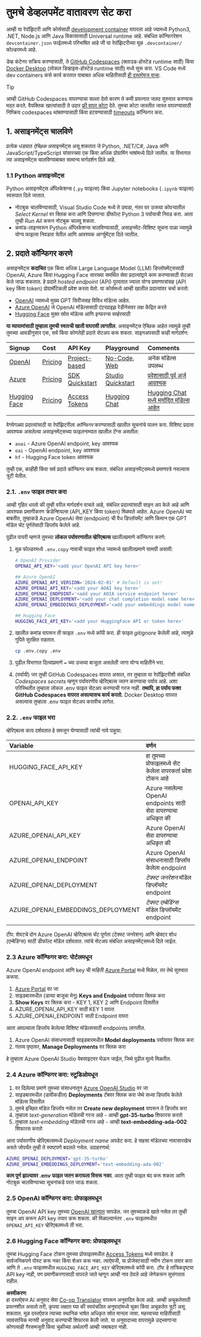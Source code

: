 <!--
CO_OP_TRANSLATOR_METADATA:
{
  "original_hash": "f12faf55ab620aef9f6761679b7ac68b",
  "translation_date": "2025-07-09T07:26:50+00:00",
  "source_file": "00-course-setup/SETUP.md",
  "language_code": "mr"
}
-->
# तुमचे डेव्हलपमेंट वातावरण सेट करा

आम्ही या रेपॉझिटरी आणि कोर्ससाठी [development container](https://containers.dev?WT.mc_id=academic-105485-koreyst) वापरला आहे ज्यामध्ये Python3, .NET, Node.js आणि Java विकासासाठी Universal runtime आहे. संबंधित कॉन्फिगरेशन `devcontainer.json` फाईलमध्ये परिभाषित आहे जी या रेपॉझिटरीच्या मूळ `.devcontainer/` फोल्डरमध्ये आहे.

डेव्ह कंटेनर सक्रिय करण्यासाठी, ते [GitHub Codespaces](https://docs.github.com/en/codespaces/overview?WT.mc_id=academic-105485-koreyst) (क्लाउड-होस्टेड runtime साठी) किंवा [Docker Desktop](https://docs.docker.com/desktop/?WT.mc_id=academic-105485-koreyst) (लोकल डिव्हाइस-होस्टेड runtime साठी) मध्ये सुरू करा. VS Code मध्ये dev containers कसे कार्य करतात याबाबत अधिक माहितीसाठी [ही दस्तऐवज वाचा](https://code.visualstudio.com/docs/devcontainers/containers?WT.mc_id=academic-105485-koreyst).

> [!TIP]  
> आम्ही GitHub Codespaces वापरण्याचा सल्ला देतो कारण ते कमी प्रयत्नात जलद सुरुवात करण्यास मदत करते. वैयक्तिक खात्यांसाठी ते उदार [फ्री वापर कोटा](https://docs.github.com/billing/managing-billing-for-github-codespaces/about-billing-for-github-codespaces#monthly-included-storage-and-core-hours-for-personal-accounts?WT.mc_id=academic-105485-koreyst) देते. तुमचा कोटा जास्तीत जास्त वापरण्यासाठी निष्क्रिय codespaces थांबवण्यासाठी किंवा हटवण्यासाठी [timeouts](https://docs.github.com/codespaces/setting-your-user-preferences/setting-your-timeout-period-for-github-codespaces?WT.mc_id=academic-105485-koreyst) कॉन्फिगर करा.


## 1. असाइनमेंट्स चालविणे

प्रत्येक धड्यात _ऐच्छिक_ असाइनमेंट्स असू शकतात जे Python, .NET/C#, Java आणि JavaScript/TypeScript यांसारख्या एक किंवा अधिक प्रोग्रामिंग भाषांमध्ये दिले जातील. या विभागात त्या असाइनमेंट्स चालविण्याबाबत सामान्य मार्गदर्शन दिले आहे.

### 1.1 Python असाइनमेंट्स

Python असाइनमेंट्स अ‍ॅप्लिकेशन्स (`.py` फाइल्स) किंवा Jupyter notebooks (`.ipynb` फाइल्स) स्वरूपात दिले जातात.  
- नोटबुक चालविण्यासाठी, Visual Studio Code मध्ये ते उघडा, नंतर वर उजव्या कोपऱ्यातील _Select Kernel_ वर क्लिक करा आणि दिसणाऱ्या डीफॉल्ट Python 3 पर्यायाची निवड करा. आता तुम्ही _Run All_ करून नोटबुक चालवू शकता.  
- कमांड-लाइनवरून Python अ‍ॅप्लिकेशन्स चालविण्यासाठी, असाइनमेंट-विशिष्ट सूचना पाळा ज्यामुळे योग्य फाइल्स निवडता येतील आणि आवश्यक आर्ग्युमेंट्स दिले जातील.

## 2. प्रदाते कॉन्फिगर करणे

असाइनमेंट्स **कदाचित** एक किंवा अधिक Large Language Model (LLM) डिप्लॉयमेंट्ससाठी OpenAI, Azure किंवा Hugging Face सारख्या समर्थित सेवा प्रदात्यांद्वारे काम करण्यासाठी सेटअप केले जाऊ शकतात. हे प्रदाते _hosted endpoint_ (API) पुरवतात ज्याला योग्य प्रमाणपत्रांसह (API key किंवा token) प्रोग्रामॅटिकली प्रवेश करता येतो. या कोर्समध्ये आम्ही खालील प्रदात्यांवर चर्चा करतो:

 - [OpenAI](https://platform.openai.com/docs/models?WT.mc_id=academic-105485-koreyst) ज्यामध्ये मुख्य GPT सिरीजसह विविध मॉडेल्स आहेत.  
 - [Azure OpenAI](https://learn.microsoft.com/azure/ai-services/openai/?WT.mc_id=academic-105485-koreyst) जे OpenAI मॉडेल्ससाठी एंटरप्राइझ रेडीनेसवर लक्ष केंद्रित करते  
 - [Hugging Face](https://huggingface.co/docs/hub/index?WT.mc_id=academic-105485-koreyst) मुक्त स्रोत मॉडेल्स आणि इन्फरन्स सर्व्हरसाठी

**या व्यायामांसाठी तुम्हाला तुमची स्वतःची खाती वापरावी लागतील**. असाइनमेंट्स ऐच्छिक आहेत त्यामुळे तुम्ही तुमच्या आवडीनुसार एक, सर्व किंवा कोणतेही प्रदाते सेटअप करू शकता. साइनअपसाठी काही मार्गदर्शन:

| Signup | Cost | API Key | Playground | Comments |
|:---|:---|:---|:---|:---|
| [OpenAI](https://platform.openai.com/signup?WT.mc_id=academic-105485-koreyst)| [Pricing](https://openai.com/pricing#language-models?WT.mc_id=academic-105485-koreyst)| [Project-based](https://platform.openai.com/api-keys?WT.mc_id=academic-105485-koreyst) | [No-Code, Web](https://platform.openai.com/playground?WT.mc_id=academic-105485-koreyst) | अनेक मॉडेल्स उपलब्ध |
| [Azure](https://aka.ms/azure/free?WT.mc_id=academic-105485-koreyst)| [Pricing](https://azure.microsoft.com/pricing/details/cognitive-services/openai-service/?WT.mc_id=academic-105485-koreyst)| [SDK Quickstart](https://learn.microsoft.com/azure/ai-services/openai/quickstart?WT.mc_id=academic-105485-koreyst)| [Studio Quickstart](https://learn.microsoft.com/azure/ai-services/openai/quickstart?WT.mc_id=academic-105485-koreyst) |  [प्रवेशासाठी पूर्व अर्ज आवश्यक](https://learn.microsoft.com/azure/ai-services/openai/?WT.mc_id=academic-105485-koreyst)|
| [Hugging Face](https://huggingface.co/join?WT.mc_id=academic-105485-koreyst) | [Pricing](https://huggingface.co/pricing) | [Access Tokens](https://huggingface.co/docs/hub/security-tokens?WT.mc_id=academic-105485-koreyst) | [Hugging Chat](https://huggingface.co/chat/?WT.mc_id=academic-105485-koreyst)| [Hugging Chat मध्ये मर्यादित मॉडेल्स आहेत](https://huggingface.co/chat/models?WT.mc_id=academic-105485-koreyst) |
| | | | | |

वेगवेगळ्या प्रदात्यांसाठी या रेपॉझिटरीला _कॉन्फिगर_ करण्यासाठी खालील सूचनांचे पालन करा. विशिष्ट प्रदाता आवश्यक असलेल्या असाइनमेंट्सच्या फाइलनाम्यात खालील टॅग्स असतील:  
 - `aoai` - Azure OpenAI endpoint, key आवश्यक  
 - `oai` - OpenAI endpoint, key आवश्यक  
 - `hf` - Hugging Face token आवश्यक  

तुम्ही एक, काहीही किंवा सर्व प्रदाते कॉन्फिगर करू शकता. संबंधित असाइनमेंट्समध्ये प्रमाणपत्रे नसल्यास त्रुटी येतील.

###  2.1. `.env` फाइल तयार करा

आम्ही गृहित धरतो की तुम्ही वरील मार्गदर्शन वाचले आहे, संबंधित प्रदात्यांसाठी साइन अप केले आहे आणि आवश्यक प्रमाणीकरण क्रेडेन्शियल्स (API_KEY किंवा token) मिळवले आहेत. Azure OpenAI च्या बाबतीत, तुम्हाकडे Azure OpenAI सेवा (endpoint) ची वैध डिप्लॉयमेंट आणि किमान एक GPT मॉडेल चॅट पूर्णतेसाठी डिप्लॉय केलेले आहे.

पुढील पायरी म्हणजे तुमच्या **लोकल पर्यावरणातील व्हेरिएबल्स** खालीलप्रमाणे कॉन्फिगर करणे:

1. मूळ फोल्डरमध्ये `.env.copy` नावाची फाइल शोधा ज्यामध्ये खालीलप्रमाणे सामग्री असावी:

   ```bash
   # OpenAI Provider
   OPENAI_API_KEY='<add your OpenAI API key here>'

   ## Azure OpenAI
   AZURE_OPENAI_API_VERSION='2024-02-01' # Default is set!
   AZURE_OPENAI_API_KEY='<add your AOAI key here>'
   AZURE_OPENAI_ENDPOINT='<add your AOIA service endpoint here>'
   AZURE_OPENAI_DEPLOYMENT='<add your chat completion model name here>' 
   AZURE_OPENAI_EMBEDDINGS_DEPLOYMENT='<add your embeddings model name here>'

   ## Hugging Face
   HUGGING_FACE_API_KEY='<add your HuggingFace API or token here>'
   ```

2. खालील कमांड वापरून ती फाइल `.env` मध्ये कॉपी करा. ही फाइल _gitignore_ केलेली आहे, त्यामुळे गुपिते सुरक्षित राहतात.

   ```bash
   cp .env.copy .env
   ```

3. पुढील विभागात दिल्याप्रमाणे `=` च्या उजव्या बाजूला असलेली जागा योग्य माहितीने भरा.

3. (पर्यायी) जर तुम्ही GitHub Codespaces वापरत असाल, तर तुम्हाला या रेपॉझिटरीशी संबंधित _Codespaces secrets_ म्हणून पर्यावरणीय व्हेरिएबल्स जतन करण्याचा पर्याय आहे. अशा परिस्थितीत तुम्हाला लोकल .env फाइल सेटअप करण्याची गरज नाही. **तथापि, हा पर्याय फक्त GitHub Codespaces वापरत असल्यासच कार्य करतो.** Docker Desktop वापरत असल्यास तुम्हाला .env फाइल सेटअप करावीच लागेल.

### 2.2. `.env` फाइल भरा

व्हेरिएबल्स काय दर्शवतात हे समजून घेण्यासाठी त्यांची नावे पाहूया:

| Variable  | वर्णन  |
| :--- | :--- |
| HUGGING_FACE_API_KEY | हा तुमच्या प्रोफाइलमध्ये सेट केलेला वापरकर्ता प्रवेश टोकन आहे |
| OPENAI_API_KEY | Azure नसलेल्या OpenAI endpoints साठी सेवा वापरण्याचा अधिकृत की |
| AZURE_OPENAI_API_KEY | Azure OpenAI सेवा वापरण्याचा अधिकृत की |
| AZURE_OPENAI_ENDPOINT | Azure OpenAI संसाधनासाठी डिप्लॉय केलेला endpoint |
| AZURE_OPENAI_DEPLOYMENT | _टेक्स्ट जनरेशन_ मॉडेल डिप्लॉयमेंट endpoint |
| AZURE_OPENAI_EMBEDDINGS_DEPLOYMENT | _टेक्स्ट एम्बेडिंग्स_ मॉडेल डिप्लॉयमेंट endpoint |
| | |

टीप: शेवटचे दोन Azure OpenAI व्हेरिएबल्स चॅट पूर्णता (टेक्स्ट जनरेशन) आणि व्हेक्टर शोध (एम्बेडिंग्स) साठी डीफॉल्ट मॉडेल दर्शवतात. त्यांचे सेटअप संबंधित असाइनमेंट्समध्ये दिले जाईल.

### 2.3 Azure कॉन्फिगर करा: पोर्टलमधून

Azure OpenAI endpoint आणि key ची माहिती [Azure Portal](https://portal.azure.com?WT.mc_id=academic-105485-koreyst) मध्ये मिळेल, तर तेथे सुरुवात करूया.

1. [Azure Portal](https://portal.azure.com?WT.mc_id=academic-105485-koreyst) वर जा  
1. साइडबारमधील (डाव्या बाजूचा मेनू) **Keys and Endpoint** पर्यायावर क्लिक करा  
1. **Show Keys** वर क्लिक करा - KEY 1, KEY 2 आणि Endpoint दिसतील  
1. AZURE_OPENAI_API_KEY साठी KEY 1 वापरा  
1. AZURE_OPENAI_ENDPOINT साठी Endpoint वापरा  

आता आपल्याला डिप्लॉय केलेल्या विशिष्ट मॉडेल्ससाठी endpoints लागतील.

1. Azure OpenAI संसाधनासाठी साइडबारमधील **Model deployments** पर्यायावर क्लिक करा  
1. गंतव्य पृष्ठावर, **Manage Deployments** वर क्लिक करा  

हे तुम्हाला Azure OpenAI Studio वेबसाइटवर घेऊन जाईल, जिथे पुढील मूल्ये मिळतील.

### 2.4 Azure कॉन्फिगर करा: स्टुडिओमधून

1. वर दिलेल्या प्रमाणे तुमच्या संसाधनातून [Azure OpenAI Studio](https://oai.azure.com?WT.mc_id=academic-105485-koreyst) वर जा  
1. साइडबारमधील (डावीकडील) **Deployments** टॅबवर क्लिक करा जेथे सध्या डिप्लॉय केलेले मॉडेल्स दिसतील  
1. तुमचे इच्छित मॉडेल डिप्लॉय नसेल तर **Create new deployment** वापरून ते डिप्लॉय करा  
1. तुम्हाला _text-generation_ मॉडेलची गरज आहे - आम्ही **gpt-35-turbo** शिफारस करतो  
1. तुम्हाला _text-embedding_ मॉडेलची गरज आहे - आम्ही **text-embedding-ada-002** शिफारस करतो  

आता पर्यावरणीय व्हेरिएबल्समध्ये _Deployment name_ अपडेट करा. हे सहसा मॉडेलच्या नावासारखेच असते जोपर्यंत तुम्ही ते स्पष्टपणे बदलले नसेल. उदाहरणार्थ:

```bash
AZURE_OPENAI_DEPLOYMENT='gpt-35-turbo'
AZURE_OPENAI_EMBEDDINGS_DEPLOYMENT='text-embedding-ada-002'
```

**काम पूर्ण झाल्यावर .env फाइल जतन करायला विसरू नका**. आता तुम्ही फाइल बंद करू शकता आणि नोटबुक चालविण्याच्या सूचनांकडे परत जाऊ शकता.

### 2.5 OpenAI कॉन्फिगर करा: प्रोफाइलमधून

तुमचा OpenAI API key तुमच्या [OpenAI खात्यात](https://platform.openai.com/api-keys?WT.mc_id=academic-105485-koreyst) सापडेल. जर तुमच्याकडे खाते नसेल तर तुम्ही साइन अप करून API key तयार करू शकता. की मिळाल्यानंतर `.env` फाइलमधील `OPENAI_API_KEY` व्हेरिएबलमध्ये ती भरा.

### 2.6 Hugging Face कॉन्फिगर करा: प्रोफाइलमधून

तुमचा Hugging Face टोकन तुमच्या प्रोफाइलमधील [Access Tokens](https://huggingface.co/settings/tokens?WT.mc_id=academic-105485-koreyst) मध्ये सापडेल. हे सार्वजनिकपणे पोस्ट करू नका किंवा शेअर करू नका. त्याऐवजी, या प्रोजेक्टसाठी नवीन टोकन तयार करा आणि ते `.env` फाइलमधील `HUGGING_FACE_API_KEY` व्हेरिएबलमध्ये कॉपी करा. _टीप:_ हे तांत्रिकदृष्ट्या API key नाही, पण प्रमाणीकरणासाठी वापरले जाते म्हणून आम्ही नाव ठेवले आहे जेणेकरून सुसंगतता राहील.

**अस्वीकरण**:  
हा दस्तऐवज AI अनुवाद सेवा [Co-op Translator](https://github.com/Azure/co-op-translator) वापरून अनुवादित केला आहे. आम्ही अचूकतेसाठी प्रयत्नशील असलो तरी, कृपया लक्षात घ्या की स्वयंचलित अनुवादांमध्ये चुका किंवा अचूकतेत त्रुटी असू शकतात. मूळ दस्तऐवज त्याच्या स्थानिक भाषेत अधिकृत स्रोत मानला जावा. महत्त्वाच्या माहितीसाठी व्यावसायिक मानवी अनुवाद करण्याची शिफारस केली जाते. या अनुवादाच्या वापरामुळे उद्भवणाऱ्या कोणत्याही गैरसमजुती किंवा चुकीच्या अर्थलागी आम्ही जबाबदार नाही.